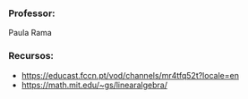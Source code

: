 ### Professor:
Paula Rama

### Recursos:
- https://educast.fccn.pt/vod/channels/mr4tfq52t?locale=en
- https://math.mit.edu/~gs/linearalgebra/

